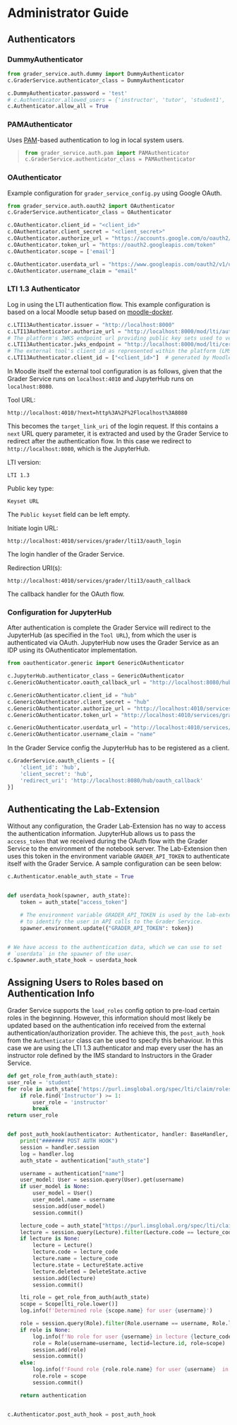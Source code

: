 # Administrator Guide

## Authenticators

### DummyAuthenticator

```python
from grader_service.auth.dummy import DummyAuthenticator
c.GraderService.authenticator_class = DummyAuthenticator

c.DummyAuthenticator.password = 'test'
# c.Authenticator.allowed_users = {'instructor', 'tutor', 'student1', 'student2'}
c.Authenticator.allow_all = True
```

### PAMAuthenticator

Uses [PAM](https://en.wikipedia.org/wiki/Pluggable_authentication_module)-based authentication to log in local system users.

> ```python
> from grader_service.auth.pam import PAMAuthenticator
> c.GraderService.authenticator_class = PAMAuthenticator
> ```

### OAuthenticator

Example configuration for `grader_service_config.py` using Google OAuth.

```python
from grader_service.auth.oauth2 import OAuthenticator
c.GraderService.authenticator_class = OAuthenticator

c.OAuthenticator.client_id = "<client_id>"
c.OAuthenticator.client_secret = "<client_secret>"
c.OAuthenticator.authorize_url = "https://accounts.google.com/o/oauth2/auth"
c.OAuthenticator.token_url = "https://oauth2.googleapis.com/token"
c.OAuthenticator.scope = ['email']

c.OAuthenticator.userdata_url = "https://www.googleapis.com/oauth2/v1/userinfo"
c.OAuthenticator.username_claim = "email"
```

### LTI 1.3 Authenticator

Log in using the LTI authentication flow. This example configuration is based on a local Moodle setup based on [moodle-docker](https://github.com/moodlehq/moodle-docker).

```python
c.LTI13Authenticator.issuer = "http://localhost:8000"
c.LTI13Authenticator.authorize_url = "http://localhost:8000/mod/lti/auth.php"
# The platform's JWKS endpoint url providing public key sets used to verify the ID token
c.LTI13Authenticator.jwks_endpoint = "http://localhost:8000/mod/lti/certs.php"
# The external tool's client id as represented within the platform (LMS)
c.LTI13Authenticator.client_id = ["<client_id>"]  # generated by Moodle etc. after creating external tool
```

In Moodle itself the external tool configuration is as follows, given that the Grader Service runs on `localhost:4010` and JupyterHub runs on `localhost:8080`.

Tool URL:

```
http://localhost:4010/?next=http%3A%2F%2Flocalhost%3A8080
```

This becomes the `target_link_uri` of the login request. If this contains a `next` URL query parameter, it is extracted and used by the Grader Service to redirect after the authentication flow.
In this case we redirect to `http://localhost:8080`, which is the JupyterHub.

LTI version:

```
LTI 1.3
```

Public key type:

```
Keyset URL
```

The `Public keyset` field can be left empty.

Initiate login URL:

```
http://localhost:4010/services/grader/lti13/oauth_login
```

The login handler of the Grader Service.

Redirection URI(s):

```
http://localhost:4010/services/grader/lti13/oauth_callback
```

The callback handler for the OAuth flow.

### Configuration for JupyterHub

After authentication is complete the Grader Service will redirect to the JupyterHub (as specified in the `Tool URL`), from which the user is authenticated via OAuth.
JupyterHub now uses the Grader Service as an IDP using its OAuthenticator implementation.

```python
from oauthenticator.generic import GenericOAuthenticator

c.JupyterHub.authenticator_class = GenericOAuthenticator
c.GenericOAuthenticator.oauth_callback_url = "http://localhost:8080/hub/oauth_callback"

c.GenericOAuthenticator.client_id = "hub"
c.GenericOAuthenticator.client_secret = "hub"
c.GenericOAuthenticator.authorize_url = "http://localhost:4010/services/grader/api/oauth2/authorize"
c.GenericOAuthenticator.token_url = "http://localhost:4010/services/grader/api/oauth2/token"

c.GenericOAuthenticator.userdata_url = "http://localhost:4010/services/grader/api/user"
c.GenericOAuthenticator.username_claim = "name"
```

In the Grader Service config the JupyterHub has to be registered as a client.

```python
c.GraderService.oauth_clients = [{
    'client_id': 'hub',
    'client_secret': 'hub',
    'redirect_uri': 'http://localhost:8080/hub/oauth_callback'
}]
```

## Authenticating the Lab-Extension

Without any configuration, the Grader Lab-Extension has no way to access the authentication information.
JupyterHub allows us to pass the `access_token` that we received during the OAuth flow with the Grader Service to the environment of the notebook server.
The Lab-Extension then uses this token in the environment variable `GRADER_API_TOKEN` to authenticate itself with the Grader Service. A sample configuration can be seen below:

```python
c.Authenticator.enable_auth_state = True


def userdata_hook(spawner, auth_state):
    token = auth_state["access_token"]

    # The environment variable GRADER_API_TOKEN is used by the lab-extension
    # to identify the user in API calls to the Grader Service.
    spawner.environment.update({"GRADER_API_TOKEN": token})


# We have access to the authentication data, which we can use to set
# `userdata` in the spawner of the user.
c.Spawner.auth_state_hook = userdata_hook
```

## Assigning Users to Roles based on Authentication Info

Grader Service supports the `load_roles` config option to pre-load certain roles in the beginning.
However, this information should most likely be updated based on the authentication info received from the external authentication/authorization provider.
The achieve this, the `post_auth_hook` from the `Authenticator` class can be used to specify this behaviour.
In this case we are using the LTI 1.3 authenticator and map every user the has an instructor role defined by the IMS standard to Instructors in the Grader Service.

```python
def get_role_from_auth(auth_state):
user_role = 'student'
for role in auth_state['https://purl.imsglobal.org/spec/lti/claim/roles']:
    if role.find('Instructor') >= 1:
        user_role = 'instructor'
        break
return user_role


def post_auth_hook(authenticator: Authenticator, handler: BaseHandler, authentication: dict):
    print("####### POST AUTH HOOK")
    session = handler.session
    log = handler.log
    auth_state = authentication["auth_state"]

    username = authentication["name"]
    user_model: User = session.query(User).get(username)
    if user_model is None:
        user_model = User()
        user_model.name = username
        session.add(user_model)
        session.commit()

    lecture_code = auth_state["https://purl.imsglobal.org/spec/lti/claim/context"]["label"].replace(" ", "")
    lecture = session.query(Lecture).filter(Lecture.code == lecture_code).one_or_none()
    if lecture is None:
        lecture = Lecture()
        lecture.code = lecture_code
        lecture.name = lecture_code
        lecture.state = LectureState.active
        lecture.deleted = DeleteState.active
        session.add(lecture)
        session.commit()

    lti_role = get_role_from_auth(auth_state)
    scope = Scope[lti_role.lower()]
    log.info(f'Determined role {scope.name} for user {username}')

    role = session.query(Role).filter(Role.username == username, Role.lectid == lecture.id).one_or_none()
    if role is None:
        log.info(f'No role for user {username} in lecture {lecture_code}... creating role')
        role = Role(username=username, lectid=lecture.id, role=scope)
        session.add(role)
        session.commit()
    else:
        log.info(f'Found role {role.role.name} for user {username}  in lecture {lecture_code}... updating role to {scope.name}')
        role.role = scope
        session.commit()

    return authentication


c.Authenticator.post_auth_hook = post_auth_hook
```
